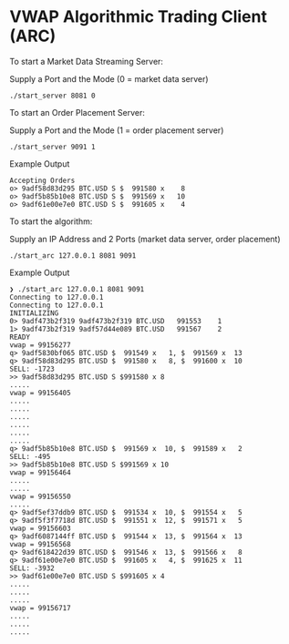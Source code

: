 # VWAP Algorithmic Trading Client (ARC)

To start a Market Data Streaming Server:

Supply a Port and the Mode (0 = market data server)

```
./start_server 8081 0
```

To start an Order Placement Server:

Supply a Port and the Mode (1 = order placement server)

```
./start_server 9091 1
```

Example Output

```
Accepting Orders
o> 9adf58d83d295 BTC.USD S $  991580 x    8
o> 9adf5b85b10e8 BTC.USD S $  991569 x   10
o> 9adf61e00e7e0 BTC.USD S $  991605 x    4
```

To start the algorithm:

Supply an IP Address and 2 Ports (market data server, order placement)

```
./start_arc 127.0.0.1 8081 9091
```

Example Output

```
❯ ./start_arc 127.0.0.1 8081 9091                                                                                               
Connecting to 127.0.0.1
Connecting to 127.0.0.1
INITIALIZING
0> 9adf473b2f319 9adf473b2f319 BTC.USD   991553    1
1> 9adf473b2f319 9adf57d44e089 BTC.USD   991567    2
READY
vwap = 99156277
q> 9adf5830bf065 BTC.USD $  991549 x   1, $  991569 x  13
q> 9adf58d83d295 BTC.USD $  991580 x   8, $  991600 x  10
SELL: -1723
>> 9adf58d83d295 BTC.USD S $991580 x 8
.....
vwap = 99156405
.....
.....
.....
.....
.....
.....
q> 9adf5b85b10e8 BTC.USD $  991569 x  10, $  991589 x   2
SELL: -495
>> 9adf5b85b10e8 BTC.USD S $991569 x 10
vwap = 99156464
.....
.....
vwap = 99156550
.....
q> 9adf5ef37ddb9 BTC.USD $  991534 x  10, $  991554 x   5
q> 9adf5f3f7718d BTC.USD $  991551 x  12, $  991571 x   5
vwap = 99156603
q> 9adf6087144ff BTC.USD $  991544 x  13, $  991564 x  13
vwap = 99156568
q> 9adf618422d39 BTC.USD $  991546 x  13, $  991566 x   8
q> 9adf61e00e7e0 BTC.USD $  991605 x   4, $  991625 x  11
SELL: -3932
>> 9adf61e00e7e0 BTC.USD S $991605 x 4
.....
.....
.....
vwap = 99156717
.....
.....
.....
```
